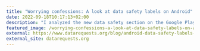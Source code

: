 ```yaml
---
title: "Worrying confessions: A look at data safety labels on Android"
date: 2022-09-18T10:17:13+02:00
description: "I analyzed the new data safety section on the Google Play Store for datarequests.org and found popular apps admitting to collecting and sharing highly sensitive data for advertising and tracking. More than one quarter of apps transmitted tracking data not declared in their data safety label."
featured_image: /worrying-confessions-a-look-at-data-safety-labels-on-android/analysis-data-safety-labels-on-android.jpg
external: https://www.datarequests.org/blog/android-data-safety-labels-analysis/
external_site: datarequests.org
---
```

